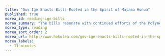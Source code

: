 ```yaml
---
title: "Gov Ige Enacts Bills Rooted in the Spirit of Mālama Honua"
published: true
morea_id: reading-ige-bills
morea_summary: "The bills resonate with continued efforts of the Polynesian Voyaging Society and legacy of Hōkūleʻa to inspire and grow a movement to mālama honua, to care for our Island Earth."
morea_type: reading
morea_sort_order: 2
morea_url: http://www.hokulea.com/gov-ige-enacts-bills-rooted-in-the-spirit-of-malama-honua/
morea_labels:
  - 11 minutes
---
```



